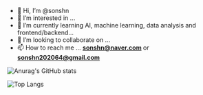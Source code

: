 - 👋 Hi, I’m @sonshn
- 👀 I’m interested in ...
- 🌱 I’m currently learning AI, machine learning, data analysis and frontend/backend...
- 💞️ I’m looking to collaborate on ...
- 📫 How to reach me ... **sonshn@naver.com** or **sonshn202064@gmail.com**

![Anurag's GitHub stats](https://github-readme-stats.vercel.app/api?username=sonshn&show_icons=true&theme=calm)

![Top Langs](https://github-readme-stats.vercel.app/api/top-langs/?username=sonshn&layout=compact&theme=monokai)

<!---
sonshn/sonshn is a ✨ special ✨ repository because its `README.md` (this file) appears on your GitHub profile.
You can click the Preview link to take a look at your changes.
--->
